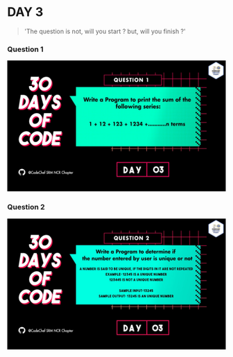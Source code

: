 
# DAY 3
> 'The question is not, will you start ? 
but, will you finish ?'
### Question 1
<p align="center">
  <img width="auto" height="auto" src="../../.github/Day3-1.jpg">
</p>

### Question 2
<p align="center">
  <img width="auto" height="auto" src="../../.github/Day3-2.jpg">
</p>
